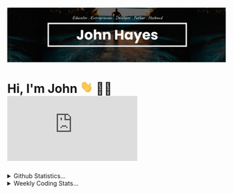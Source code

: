 [![Banner](https://github.com/johnhayesio/johnhayesio/blob/master/readme.png)](https://johnhayes.io)

# Hi, I'm John <img src="https://github.com/johnhayesio/johnhayesio/blob/master/wave.gif" width="30px"> :man_technologist: [![Analytics](https://ga-beacon.appspot.com/UA-158277243-2/github.com/johnhayesio/johnhayesio/README.md?pixel)](https://github.com/johnhayesio/johnhayesio)

<details>
  <summary>Github Statistics...</summary>
  <p align="center">
    <img src="https://github-readme-stats.vercel.app/api?username=johnhayesio&hide_title=true&show_icons=true" />
  </p>
</details>
<details>
  <summary>Weekly Coding Stats...</summary>
  <p align="center">
   <img src="https://github-readme-stats.vercel.app/api/wakatime?username=johnhayesio&hide_title=true" />
  </p>
</details>

<!--
**johnhayesio/johnhayesio** is a ✨ _special_ ✨ repository because its `README.md` (this file) appears on your GitHub profile.

Here are some ideas to get you started:

- 🔭 I’m currently working on a fullstack MERN application ...
- 🌱 I’m currently learning Next.js, Tailwind CSS, React Query, and PostgreSQL ...
- 👯 I’m looking to collaborate on open source projects ...
- 🤔 I’m looking for help with ...
- 💬 Ask me about ANYTHING ...
- 📫 How to reach me: https://johnhayes.io ...
- 😄 Myself: Developer . Father . Husband ...
- ⚡ Fun fact: I have traveled to many countries ...
-->
